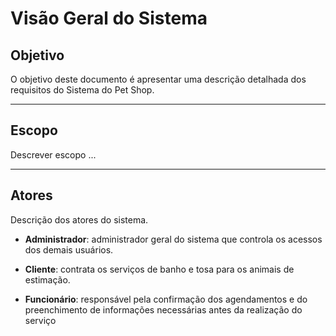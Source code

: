 # Visão Geral do Sistema

## Objetivo 

O objetivo deste documento é apresentar uma descrição detalhada dos requisitos do Sistema do Pet Shop.

---

## Escopo

Descrever escopo ...

---

## Atores

Descrição dos atores do sistema.

- **Administrador**: administrador geral do sistema que controla os acessos dos demais usuários.

- **Cliente**: contrata os serviços de banho e tosa para os animais de estimação. 

- **Funcionário**: responsável pela confirmação dos agendamentos e do preenchimento de informações necessárias antes da realização do serviço






